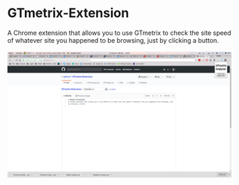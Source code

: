# GTmetrix-Extension
A Chrome extension that allows you to use GTmetrix to check the site speed of whatever site you happened to be browsing, just by clicking a button.
<br />
<br />
![Extention](https://github.com/gitNavV/GTmetrix-Extension/blob/master/Screenshot%20from%202018-08-10%2001-35-51.png)
